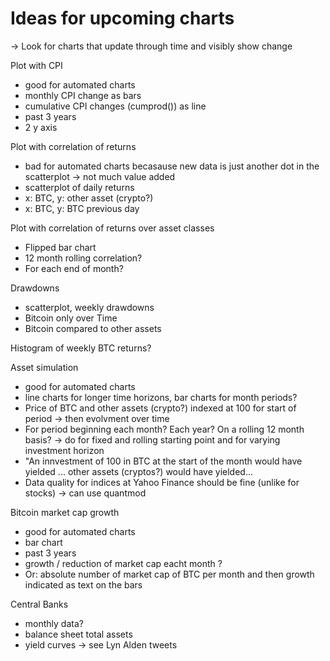 # Ideas for upcoming charts
-> Look for charts that update through time and visibly show change

Plot with CPI
- good for automated charts
- monthly CPI change as bars
- cumulative CPI changes (cumprod()) as line
- past 3 years
- 2 y axis

Plot with correlation of returns
- bad for automated charts becasause new data is just another dot in the scatterplot -> not much value added
- scatterplot of daily returns
- x: BTC, y: other asset (crypto?)
- x: BTC, y: BTC previous day

Plot with correlation of returns over asset classes
- Flipped bar chart
- 12 month rolling correlation?
- For each end of month?

Drawdowns
- scatterplot, weekly drawdowns
- Bitcoin only over Time
- Bitcoin compared to other assets

Histogram of weekly BTC returns?

Asset simulation
- good for automated charts
- line charts for longer time horizons, bar charts for month periods?
- Price of BTC and other assets (crypto?) indexed at 100 for start of period -> then evolvment over time
- For period beginning each month? Each year? On a rolling 12 month basis? -> do for fixed and rolling starting point and for varying investment horizon
- "An innvestment of 100 in BTC at the start of the month would have yielded ... other assets (cryptos?) would have yielded...
- Data quality for indices at Yahoo Finance should be fine (unlike for stocks) -> can use quantmod

Bitcoin market cap growth
- good for automated charts
- bar chart
- past 3 years
- growth / reduction of market cap eacht month ?
- Or: absolute number of market cap of BTC per month and then growth indicated as text on the bars

Central Banks
- monthly data?
- balance sheet total assets
- yield curves -> see Lyn Alden tweets


